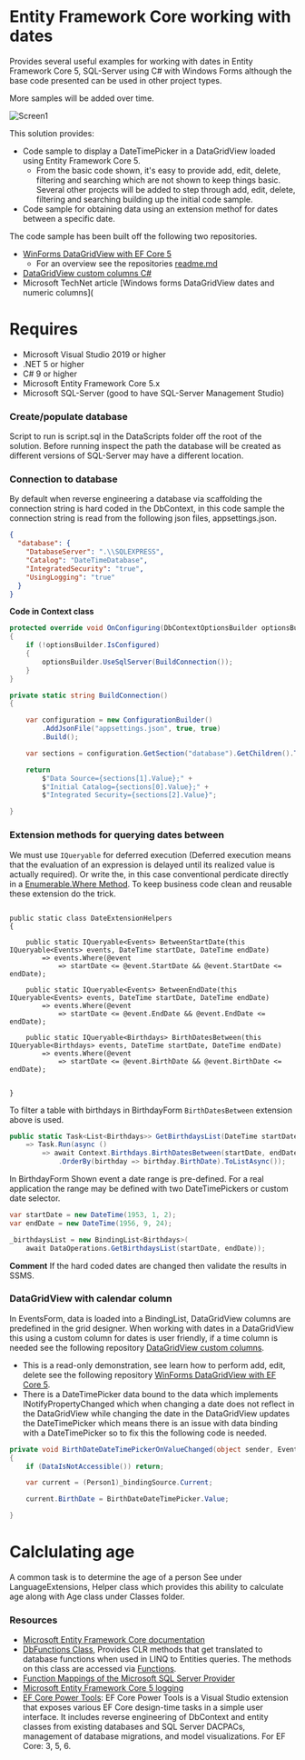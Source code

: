 # Entity Framework Core working with dates

Provides several useful examples for working with dates in Entity Framework Core 5, SQL-Server using C# with Windows Forms although the base code presented can be used in other project types.

More samples will be added over time.

![Screen1](assets/screen1.png)

This solution provides:

- Code sample to display a DateTimePicker in a DataGridView loaded using Entity Framework Core 5.
  - From the basic code shown, it's easy to provide add, edit, delete, filtering and searching which are not shown to keep things basic. Several other projects will be added to step through add, edit, delete, filtering and searching building up the initial code sample.
- Code sample for obtaining data using an extension methof for dates between a specific date. 



The code sample has been built off the following two repositories.

- [WinForms DataGridView with EF Core 5](https://github.com/karenpayneoregon/efcore-datagridview-ToBindingList)
  - For an overview see the repositories [readme.md](https://github.com/karenpayneoregon/efcore-datagridview-ToBindingList/blob/master/readme.md)
- [DataGridView custom columns C#](https://github.com/karenpayneoregon/datagridview-custom-columns)
- Microsoft TechNet article [Windows forms DataGridView dates and numeric columns](
 

# Requires

- Microsoft Visual Studio 2019 or higher
- .NET 5 or higher
- C# 9 or higher
- Microsoft Entity Framework Core 5.x
- Microsoft SQL-Server (good to have SQL-Server Management Studio)

### Create/populate database

Script to run is script.sql in the DataScripts folder off the root of the solution. Before running inspect the path the database will be created as different versions of SQL-Server may have a different location.

### Connection to database

By default when reverse engineering a database via scaffolding the connection string is hard coded in the DbContext, in this code sample the connection string is read from the following json files, appsettings.json.

```json
{
  "database": {
    "DatabaseServer": ".\\SQLEXPRESS",
    "Catalog": "DateTimeDatabase",
    "IntegratedSecurity": "true",
    "UsingLogging": "true"
  }
}
```

**Code in Context class**

```csharp
protected override void OnConfiguring(DbContextOptionsBuilder optionsBuilder)
{
    if (!optionsBuilder.IsConfigured)
    {
        optionsBuilder.UseSqlServer(BuildConnection());
    }
}

private static string BuildConnection()
{

    var configuration = new ConfigurationBuilder()
        .AddJsonFile("appsettings.json", true, true)
        .Build();

    var sections = configuration.GetSection("database").GetChildren().ToList();

    return
        $"Data Source={sections[1].Value};" +
        $"Initial Catalog={sections[0].Value};" +
        $"Integrated Security={sections[2].Value}";

}
```


### Extension methods for querying dates between

We must use `IQueryable` for deferred execution (Deferred execution means that the evaluation of an expression is delayed until its realized value is actually required). Or write the, in this case conventional perdicate directly in a [Enumerable.Where Method](https://docs.microsoft.com/en-us/dotnet/api/system.linq.enumerable.where?view=net-5.0). To keep business code clean and reusable these extension do the trick.


```sharp

public static class DateExtensionHelpers
{

    public static IQueryable<Events> BetweenStartDate(this IQueryable<Events> events, DateTime startDate, DateTime endDate) 
        => events.Where(@event 
            => startDate <= @event.StartDate && @event.StartDate <= endDate);

    public static IQueryable<Events> BetweenEndDate(this IQueryable<Events> events, DateTime startDate, DateTime endDate)
        => events.Where(@event 
            => startDate <= @event.EndDate && @event.EndDate <= endDate);

    public static IQueryable<Birthdays> BirthDatesBetween(this IQueryable<Birthdays> events, DateTime startDate, DateTime endDate)
        => events.Where(@event
            => startDate <= @event.BirthDate && @event.BirthDate <= endDate);


}
```

To filter a table with birthdays in BirthdayForm `BirthDatesBetween` extension above is used.

```csharp
public static Task<List<Birthdays>> GetBirthdaysList(DateTime startDate, DateTime endDate) 
    => Task.Run(async () 
        => await Context.Birthdays.BirthDatesBetween(startDate, endDate)
            .OrderBy(birthday => birthday.BirthDate).ToListAsync());
```

In BirthdayForm Shown event a date range is pre-defined. For a real application the range may be defined with two DateTimePickers or custom date selector.

```csharp
var startDate = new DateTime(1953, 1, 2);
var endDate = new DateTime(1956, 9, 24);

_birthdaysList = new BindingList<Birthdays>(
    await DataOperations.GetBirthdaysList(startDate, endDate));
```

**Comment** If the hard coded dates are changed then validate the results in SSMS.

### DataGridView with calendar column

In EventsForm, data is loaded into a BindingList, DataGridView columns are predefined in the grid designer. When working with dates in a DataGridView this using a custom column for dates is user friendly, if a time column is needed see the following repository [DataGridView custom columns](https://github.com/karenpayneoregon/datagridview-custom-columns).

- This is a read-only demonstration, see learn how to perform add, edit, delete see the following repository [WinForms DataGridView with EF Core 5](https://github.com/karenpayneoregon/efcore-datagridview-ToBindingList).
- There is a DateTimePicker data bound to the data which implements INotifyPropertyChanged which when changing a date does not reflect in the DataGridView while changing the date in the DataGridView updates the DateTimePicker which means there is an issue with data binding with a DateTimePicker so to fix this the following code is needed.

```csharp
private void BirthDateDateTimePickerOnValueChanged(object sender, EventArgs e)
{
    if (DataIsNotAccessible()) return;

    var current = (Person1)_bindingSource.Current;

    current.BirthDate = BirthDateDateTimePicker.Value;

}
```

# Calclulating age

A common task is to determine the age of a person See under LanguageExtensions, Helper class which provides this ability to calculate age along with Age class under Classes folder.
 

### Resources

- [Microsoft Entity Framework Core documentation](https://docs.microsoft.com/en-us/ef/)
- [DbFunctions Class](https://docs.microsoft.com/en-us/dotnet/api/microsoft.entityframeworkcore.dbfunctions?view=efcore-5.0), Provides CLR methods that get translated to database functions when used in LINQ to Entities queries. The methods on this class are accessed via [Functions](https://docs.microsoft.com/en-us/dotnet/api/microsoft.entityframeworkcore.ef.functions?view=efcore-5.0#Microsoft_EntityFrameworkCore_EF_Functions).
- [Function Mappings of the Microsoft SQL Server Provider](https://docs.microsoft.com/en-us/ef/core/providers/sql-server/functions)
- [Microsoft Entity Framework Core 5 logging](https://github.com/karenpayneoregon/ef-core5-logging)
- [EF Core Power Tools](https://marketplace.visualstudio.com/items?itemName=ErikEJ.EFCorePowerTools): EF Core Power Tools is a Visual Studio extension that exposes various EF Core design-time tasks in a simple user interface. It includes reverse engineering of DbContext and entity classes from existing databases and SQL Server DACPACs, management of database migrations, and model visualizations. For EF Core: 3, 5, 6.